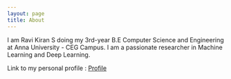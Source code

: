 ```yaml
---
layout: page
title: About
---
```



I am Ravi Kiran S doing my 3rd-year B.E Computer Science and Engineering at Anna University - CEG Campus. I am a passionate researcher in Machine Learning and Deep Learning.

Link to my personal profile : 
[Profile](http://www.sravikiran.com/ "Go to Profile")